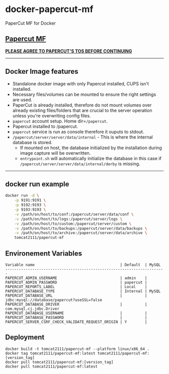 # docker-papercut-mf
PaperCut MF for Docker 

## [Papercut MF](https://www.papercut.com/products/mf/)
**[PLEASE AGREE TO PAPERCUT'S TOS BEFORE CONTINUING](https://www.papercut.com/products/ng/manual/common/topics/license.html)**

-------

## Docker Image features
- Standalone docker image with only Papercut installed, CUPS isn't installed.
- Necessary files/volumes can be mounted to ensure the right settings are used.
- PaperCut is already installed, therefore do not mount volumes over already existing files/folders that are crucial to the server operation unless you're overwriting config files.
- `papercut` account setup. Home dir=`/papercut`.
- Papercut installed to /papercut.
- `papercut` service is run as console therefore it ouputs to stdout.
- `/papercut/server/server/data/internal` - This is where the internal database is stored.
    - If mounted on host, the database initialized by the installation during image capture will be overwritten.
    - `entrypoint.sh` will automatically initialize the database in this case if `/papercut/server/server/data/internal/derby` is missing.

-------

## docker run example
```bash
docker run -d \
    -p 9191:9191 \
    -p 9192:9193 \
    -p 9193:9193 \
    -v /path/on/host/to/conf:/papercut/server/data/conf \
    -v /path/on/host/to/logs:/papercut/server/logs \
    -v /path/on/host/to/custom:/papercut/server/custom \
    -v /path/on/host/to/backups:/papercut/server/data/backups \
    -v /path/on/host/to/archive:/papercut/server/data/archive \
    tomcat2111/papercut-mf
```

## Environement Variables

    Variable name                                      | Default  | MySQL 
    -----------------------------------------------------------------------
    PAPERCUT_ADMIN_USERNAME                            | admin    | 
    PAPERCUT_ADMIN_PASSWORD                            | papercut |
    PAPERCUT_REPORTS_LABEL                             | Local    |
    PAPERCUT_DATABASE_TYPE                             | Internal | MySQL
    PAPERCUT_DATABASE_URL                              |          | jdbc:mysql://database/papercut?useSSL=false
    PAPERCUT_DATABASE_DRIVER                           |          | com.mysql.cj.jdbc.Driver 
    PAPERCUT_DATABASE_USERNAME                         |          |
    PAPERCUT_DATABASE_PASSWORD                         |          |  
    PAPERCUT_SERVER_CSRF_CHECK_VALIDATE_REQUEST_ORIGIN | Y        |

## Deployment

    docker build -t tomcat2111/papercut-mf --platform linux/x86_64 .
    docker tag tomcat2111/papercut-mf:latest tomcat2111/papercut-mf:[version_tag]
    docker pull tomcat2111/papercut-mf:[version_tag] 
    docker pull tomcat2111/papercut-mf:latest 
